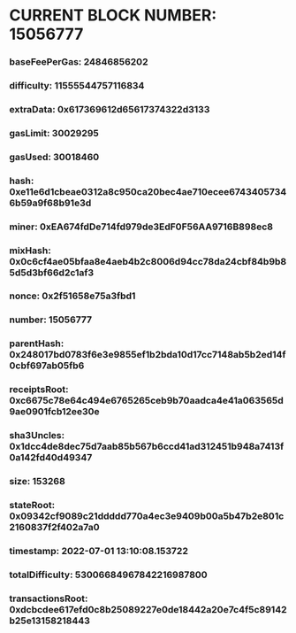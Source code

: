 # CURRENT BLOCK NUMBER: 15056777

### baseFeePerGas: 24846856202
### difficulty: 11555544757116834
### extraData: 0x617369612d65617374322d3133
### gasLimit: 30029295
### gasUsed: 30018460
### hash: 0xe11e6d1cbeae0312a8c950ca20bec4ae710ecee67434057346b59a9f68b91e3d
### miner: 0xEA674fdDe714fd979de3EdF0F56AA9716B898ec8
### mixHash: 0x0c6cf4ae05bfaa8e4aeb4b2c8006d94cc78da24cbf84b9b85d5d3bf66d2c1af3
### nonce: 0x2f51658e75a3fbd1
### number: 15056777
### parentHash: 0x248017bd0783f6e3e9855ef1b2bda10d17cc7148ab5b2ed14f0cbf697ab05fb6
### receiptsRoot: 0xc6675c78e64c494e6765265ceb9b70aadca4e41a063565d9ae0901fcb12ee30e
### sha3Uncles: 0x1dcc4de8dec75d7aab85b567b6ccd41ad312451b948a7413f0a142fd40d49347
### size: 153268
### stateRoot: 0x09342cf9089c21ddddd770a4ec3e9409b00a5b47b2e801c2160837f2f402a7a0
### timestamp: 2022-07-01 13:10:08.153722
### totalDifficulty: 53006684967842216987800
### transactionsRoot: 0xdcbcdee617efd0c8b25089227e0de18442a20e7c4f5c89142b25e13158218443

